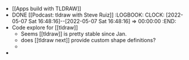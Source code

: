 - [[Apps build with TLDRAW]]
- DONE [[Podcast: tldraw with Steve Ruiz]]
  :LOGBOOK:
  CLOCK: [2022-05-07 Sat 16:48:16]--[2022-05-07 Sat 16:48:16] => 00:00:00
  :END:
- Code explore for [[tldraw]]
  - Seems [[tldraw]] is pretty stable since Jan.
  - does [[tldraw next]] provide custom shape definitions?
  -
-
